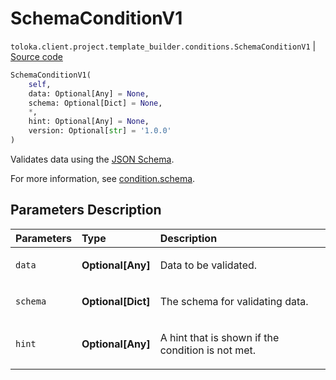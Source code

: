 # SchemaConditionV1
`toloka.client.project.template_builder.conditions.SchemaConditionV1` | [Source code](https://github.com/Toloka/toloka-kit/blob/v1.2.2/src/client/project/template_builder/conditions.py#L230)

```python
SchemaConditionV1(
    self,
    data: Optional[Any] = None,
    schema: Optional[Dict] = None,
    *,
    hint: Optional[Any] = None,
    version: Optional[str] = '1.0.0'
)
```

Validates data using the [JSON Schema](https://json-schema.org/learn/getting-started-step-by-step.html).


For more information, see [condition.schema](https://toloka.ai/docs/template-builder/reference/condition.schema).

## Parameters Description

| Parameters | Type | Description |
| :----------| :----| :-----------|
`data`|**Optional\[Any\]**|<p>Data to be validated.</p>
`schema`|**Optional\[Dict\]**|<p>The schema for validating data.</p>
`hint`|**Optional\[Any\]**|<p>A hint that is shown if the condition is not met.</p>
